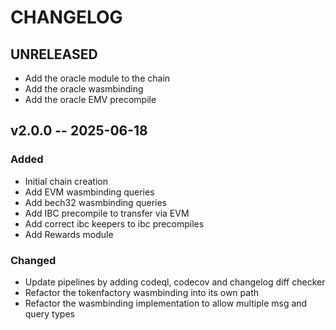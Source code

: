 # CHANGELOG

## UNRELEASED

- Add the oracle module to the chain
- Add the oracle wasmbinding
- Add the oracle EMV precompile

## v2.0.0 -- 2025-06-18

### Added

- Initial chain creation
- Add EVM wasmbinding queries
- Add bech32 wasmbinding queries
- Add IBC precompile to transfer via EVM
- Add correct ibc keepers to ibc precompiles
- Add Rewards module

### Changed

- Update pipelines by adding codeql, codecov and changelog diff checker
- Refactor the tokenfactory wasmbinding into its own path
- Refactor the wasmbinding implementation to allow multiple msg and query types